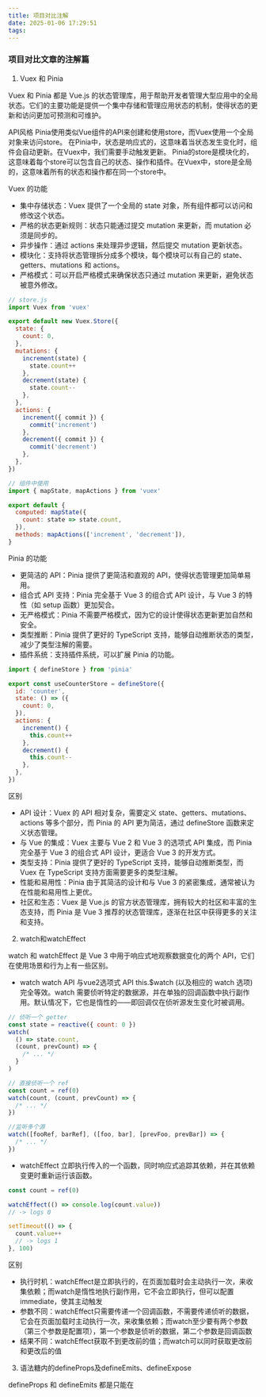 ```yaml
---
title: 项目对比注解
date: 2025-01-06 17:29:51
tags:
---
```

### 项目对比文章的注解篇

1. Vuex 和 Pinia 

Vuex 和 Pinia 都是 Vue.js 的状态管理库，用于帮助开发者管理大型应用中的全局状态。它们的主要功能是提供一个集中存储和管理应用状态的机制，使得状态的更新和访问更加可预测和可维护。

API风格 
Pinia使用类似Vue组件的API来创建和使用store，而Vuex使用一个全局对象来访问store。
在Pinia中，状态是响应式的，这意味着当状态发生变化时，组件会自动更新。在Vuex中，我们需要手动触发更新。
Pinia的store是模块化的，这意味着每个store可以包含自己的状态、操作和插件。在Vuex中，store是全局的，这意味着所有的状态和操作都在同一个store中。

Vuex 的功能 
- 集中存储状态：Vuex 提供了一个全局的 state 对象，所有组件都可以访问和修改这个状态。
- 严格的状态更新规则：状态只能通过提交 mutation 来更新，而 mutation 必须是同步的。
- 异步操作：通过 actions 来处理异步逻辑，然后提交 mutation 更新状态。
- 模块化：支持将状态管理拆分成多个模块，每个模块可以有自己的 state、getters、mutations 和 actions。
- 严格模式：可以开启严格模式来确保状态只通过 mutation 来更新，避免状态被意外修改。

``` javascript
// store.js
import Vuex from 'vuex'

export default new Vuex.Store({
  state: {
    count: 0,
  },
  mutations: {
    increment(state) {
      state.count++
    },
    decrement(state) {
      state.count--
    },
  },
  actions: {
    increment({ commit }) {
      commit('increment')
    },
    decrement({ commit }) {
      commit('decrement')
    },
  },
})

// 组件中使用
import { mapState, mapActions } from 'vuex'

export default {
  computed: mapState({
    count: state => state.count,
  }),
  methods: mapActions(['increment', 'decrement']),
}


```

Pinia 的功能 
- 更简洁的 API：Pinia 提供了更简洁和直观的 API，使得状态管理更加简单易用。
- 组合式 API 支持：Pinia 完全基于 Vue 3 的组合式 API 设计，与 Vue 3 的特性（如 setup 函数）更加契合。
- 无严格模式：Pinia 不需要严格模式，因为它的设计使得状态更新更加自然和安全。
- 类型推断：Pinia 提供了更好的 TypeScript 支持，能够自动推断状态的类型，减少了类型注解的需要。
- 插件系统：支持插件系统，可以扩展 Pinia 的功能。

``` javascript
import { defineStore } from 'pinia'

export const useCounterStore = defineStore({
  id: 'counter',
  state: () => ({
    count: 0,
  }),
  actions: {
    increment() {
      this.count++
    },
    decrement() {
      this.count--
    },
  },
})

```

区别 
- API 设计：Vuex 的 API 相对复杂，需要定义 state、getters、mutations、actions 等多个部分，而 Pinia 的 API 更为简洁，通过 defineStore 函数来定义状态管理。
- 与 Vue 的集成：Vuex 主要与 Vue 2 和 Vue 3 的选项式 API 集成，而 Pinia 完全基于 Vue 3 的组合式 API 设计，更适合 Vue 3 的开发方式。
- 类型支持：Pinia 提供了更好的 TypeScript 支持，能够自动推断类型，而 Vuex 在 TypeScript 支持方面需要更多的类型注解。
- 性能和易用性：Pinia 由于其简洁的设计和与 Vue 3 的紧密集成，通常被认为在性能和易用性上更优。
- 社区和生态：Vuex 是 Vue.js 的官方状态管理库，拥有较大的社区和丰富的生态支持，而 Pinia 是 Vue 3 推荐的状态管理库，逐渐在社区中获得更多的关注和支持。

2. watch和watchEffect

watch 和 watchEffect 是 Vue 3 中用于响应式地观察数据变化的两个 API，它们在使用场景和行为上有一些区别。

- watch 
watch API 与vue2选项式 API this.$watch (以及相应的 watch 选项) 完全等效。watch
需要侦听特定的数据源，并在单独的回调函数中执行副作用。默认情况下，它也是惰性的——即回调仅在侦听源发生变化时被调用。

``` javascript
// 侦听一个 getter
const state = reactive({ count: 0 })
watch(
  () => state.count,
  (count, prevCount) => {
    /* ... */
  }
)

// 直接侦听一个 ref
const count = ref(0)
watch(count, (count, prevCount) => {
  /* ... */
})

//监听多个源
watch([fooRef, barRef], ([foo, bar], [prevFoo, prevBar]) => {
  /* ... */
})
```

- watchEffect 
立即执行传入的一个函数，同时响应式追踪其依赖，并在其依赖变更时重新运行该函数。

``` javascript
const count = ref(0)

watchEffect(() => console.log(count.value))
// -> logs 0

setTimeout(() => {
  count.value++
  // -> logs 1
}, 100)

```

区别
- 执行时机：watchEffect是立即执行的，在页面加载时会主动执行一次，来收集依赖；而watch是惰性地执行副作用，它不会立即执行，但可以配置 immediate，使其主动触发
- 参数不同：watchEffect只需要传递一个回调函数，不需要传递侦听的数据，它会在页面加载时主动执行一次，来收集依赖；而watch至少要有两个参数（第三个参数是配置项），第一个参数是侦听的数据，第二个参数是回调函数
- 结果不同：watchEffect获取不到更改前的值；而watch可以同时获取更改前和更改后的值


3. 语法糖内的defineProps及defineEmits、defineExpose

defineProps 和 defineEmits 都是只能在 <script setup> 中使用的编译器宏。他们不需要导入，且会随着 <script setup> 的处理过程一同被编译掉。

defineProps 接收与 props 选项相同的值，defineEmits 接收与 emits 选项相同的值，它们具备完整的类型推断并且在 script setup 中是直接可用的。

defineProps 或 defineEmits 要么使用运行时声明，要么使用类型声明。同时使用两种声明方式会导致编译报错

- defineProps
获取组件传值: 父传子 defineProps

``` javascript
<template>
  <h1>{{ msg }}</h1>
  <div @click="clickThis">1111</div>
</template>

<script setup lang="ts">
  defineProps<{ // 采用ts专有声明，无默认值
    msg: string,
    num?: number
  }>()
     // 采用ts专有声明，有默认值
    interface Props {
        msg?: string
        labels?: string[]
    }
    const props = withDefaults(defineProps<Props>(), {
        msg: 'hello',
        labels: () => ['one', 'two']
    })
    
  defineProps({ // 非ts专有声明
    msg: String,
    num: {
      type:Number,
      default: ''
    }
  })
</script>

<style scoped lang="less">
</style>

```

- defineEmits
defineEmits 子组件向父组件事件传递:子传父
``` javascript
<template>
  <div @click="clickThis">点我</div>
</template>

<script setup lang="ts">
    /*ts专有*/
  const emit= defineEmits<{
    (e: 'click', num: number): void
  }>()
    /*非ts专有*/
  const emit= defineEmits(['click'])
  
  const clickThis = () => {
    emit('click',2)
  }
</script>

<style scoped lang="less">
</style>

```

- defineExpose
子组件暴露属性和方法给父组件 defineExpose

``` javascript
<template>
  <div>子组件helloword.vue</div>
</template>

<script setup lang="ts">
import { ref } from 'vue'
const count = ref(123456)
defineExpose({
  count
})
</script>

<style scoped lang="less">
</style>
```

